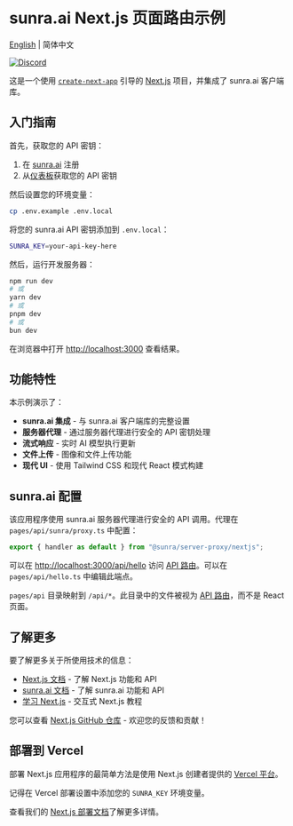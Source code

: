 # sunra.ai Next.js 页面路由示例

[English](./README.md) | 简体中文

[![Discord](https://img.shields.io/discord/897qCzvCcU?style=flat-square&logo=discord&label=Discord&color=5865F2)](https://discord.gg/897qCzvCcU)

这是一个使用 [`create-next-app`](https://nextjs.org/docs/pages/api-reference/create-next-app) 引导的 [Next.js](https://nextjs.org) 项目，并集成了 sunra.ai 客户端库。

## 入门指南

首先，获取您的 API 密钥：

1. 在 [sunra.ai](https://sunra.ai) 注册
2. 从[仪表板](https://sunra.ai/dashboard/keys)获取您的 API 密钥

然后设置您的环境变量：

```bash
cp .env.example .env.local
```

将您的 sunra.ai API 密钥添加到 `.env.local`：

```bash
SUNRA_KEY=your-api-key-here
```

然后，运行开发服务器：

```bash
npm run dev
# 或
yarn dev
# 或
pnpm dev
# 或
bun dev
```

在浏览器中打开 [http://localhost:3000](http://localhost:3000) 查看结果。

## 功能特性

本示例演示了：

- **sunra.ai 集成** - 与 sunra.ai 客户端库的完整设置
- **服务器代理** - 通过服务器代理进行安全的 API 密钥处理
- **流式响应** - 实时 AI 模型执行更新
- **文件上传** - 图像和文件上传功能
- **现代 UI** - 使用 Tailwind CSS 和现代 React 模式构建

## sunra.ai 配置

该应用程序使用 sunra.ai 服务器代理进行安全的 API 调用。代理在 `pages/api/sunra/proxy.ts` 中配置：

```typescript
export { handler as default } from "@sunra/server-proxy/nextjs";
```

可以在 [http://localhost:3000/api/hello](http://localhost:3000/api/hello) 访问 [API 路由](https://nextjs.org/docs/pages/building-your-application/routing/api-routes)。可以在 `pages/api/hello.ts` 中编辑此端点。

`pages/api` 目录映射到 `/api/*`。此目录中的文件被视为 [API 路由](https://nextjs.org/docs/pages/building-your-application/routing/api-routes)，而不是 React 页面。

## 了解更多

要了解更多关于所使用技术的信息：

- [Next.js 文档](https://nextjs.org/docs) - 了解 Next.js 功能和 API
- [sunra.ai 文档](https://docs.sunra.ai) - 了解 sunra.ai 功能和 API
- [学习 Next.js](https://nextjs.org/learn-pages-router) - 交互式 Next.js 教程

您可以查看 [Next.js GitHub 仓库](https://github.com/vercel/next.js) - 欢迎您的反馈和贡献！

## 部署到 Vercel

部署 Next.js 应用程序的最简单方法是使用 Next.js 创建者提供的 [Vercel 平台](https://vercel.com/new?utm_medium=default-template&filter=next.js&utm_source=create-next-app&utm_campaign=create-next-app-readme)。

记得在 Vercel 部署设置中添加您的 `SUNRA_KEY` 环境变量。

查看我们的 [Next.js 部署文档](https://nextjs.org/docs/pages/building-your-application/deploying)了解更多详情。

